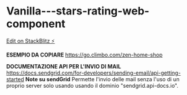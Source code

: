 # Vanilla---stars-rating-web-component

[Edit on StackBlitz ⚡️](https://stackblitz.com/edit/web-platform-kadkht)

**ESEMPIO DA COPIARE**
https://go.climbo.com/zen-home-shop

**DOCUMENTAZIONE API PER L'INVIO DI MAIL**
https://docs.sendgrid.com/for-developers/sending-email/api-getting-started
**Note su sendGrid** 
Permette l'invio delle mail senza l'uso di un proprio server solo usando 
usando il dominio "sendgrid.api-docs.io".
 